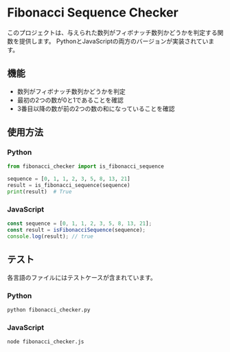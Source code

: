 <!-- This line was added in the feature/add-comment branch for PR demo -->
# Fibonacci Sequence Checker

このプロジェクトは、与えられた数列がフィボナッチ数列かどうかを判定する関数を提供します。
PythonとJavaScriptの両方のバージョンが実装されています。

## 機能

- 数列がフィボナッチ数列かどうかを判定
- 最初の2つの数が0と1であることを確認
- 3番目以降の数が前の2つの数の和になっていることを確認

## 使用方法

### Python

```python
from fibonacci_checker import is_fibonacci_sequence

sequence = [0, 1, 1, 2, 3, 5, 8, 13, 21]
result = is_fibonacci_sequence(sequence)
print(result)  # True
```

### JavaScript

```javascript
const sequence = [0, 1, 1, 2, 3, 5, 8, 13, 21];
const result = isFibonacciSequence(sequence);
console.log(result); // true
```

## テスト

各言語のファイルにはテストケースが含まれています。

### Python
```bash
python fibonacci_checker.py
```

### JavaScript
```bash
node fibonacci_checker.js
``` 